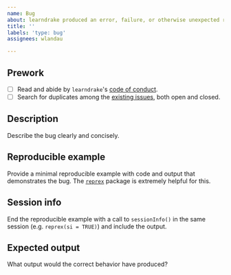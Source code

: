 ```yaml
---
name: Bug
about: learndrake produced an error, failure, or otherwise unexpected result.
title: ''
labels: 'type: bug'
assignees: wlandau

---
```


## Prework

- [ ] Read and abide by `learndrake`'s [code of conduct](https://github.com/wlandau/learndrake/blob/master/CODE_OF_CONDUCT.md).
- [ ] Search for duplicates among the [existing issues](https://github.com/wlandau/learndrake/issues), both open and closed.

## Description

Describe the bug clearly and concisely. 

## Reproducible example

Provide a minimal reproducible example with code and output that demonstrates the bug. The [`reprex`](https://github.com/tidyverse/reprex) package is extremely helpful for this.

## Session info

End the reproducible example with a call to `sessionInfo()` in the same session (e.g. `reprex(si = TRUE)`) and include the output.

## Expected output

What output would the correct behavior have produced?
